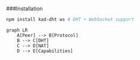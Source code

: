  ###Installation
```bash
npm install kad-dht ws # DHT + WebSocket support
```




```mermaid
graph LR
    A[Peer] --> B[Protocol]
    B --> C[DHT]
    C --> D[NAT]
    D --> E[Capabilities]
```
